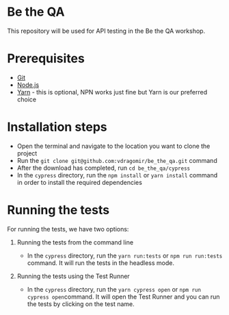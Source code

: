 # Be the QA

This repository will be used for API testing in the Be the QA workshop.


# Prerequisites

- [Git](https://git-scm.com/)
- [Node.js](https://nodejs.org/en/)
- [Yarn](https://yarnpkg.com/) - this is optional, NPN works just fine but Yarn is our preferred choice

# Installation steps
- Open the terminal and navigate to the location you want to clone the project
- Run the `git clone git@github.com:vdragomir/be_the_qa.git` command
- After the download has completed, run `cd be_the_qa/cypress`
- In the `cypress` directory, run the `npm install` or `yarn install` command in order to install the required dependencies

# Running the tests

For running the tests, we have two options: 

1. Running the tests from the command line
	
	- In the `cypress` directory, run the `yarn run:tests` or `npm run run:tests` command. It will run the tests in the headless mode.
2. Running the tests using the Test Runner

	- In the `cypress` directory, run the `yarn cypress open` or `npm run cypress open`command. It will open the Test Runner and you can run the tests by clicking on the test name.

